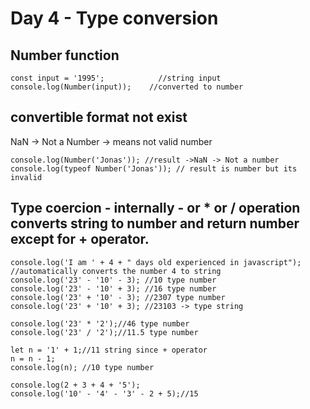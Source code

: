 # Day 4 - Type conversion



## Number function
```
const input = '1995';            //string input
console.log(Number(input));    //converted to number
```


## convertible format not exist
NaN -> Not a Number -> means not valid number
```
console.log(Number('Jonas')); //result ->NaN -> Not a number
console.log(typeof Number('Jonas')); // result is number but its invalid
```


## Type coercion - internally - or * or / operation converts string to number and return number except for + operator.
```
console.log('I am ' + 4 + " days old experienced in javascript"); //automatically converts the number 4 to string
console.log('23' - '10' - 3); //10 type number
console.log('23' - '10' + 3); //16 type number
console.log('23' + '10' - 3); //2307 type number
console.log('23' + '10' + 3); //23103 -> type string

console.log('23' * '2');//46 type number
console.log('23' / '2');//11.5 type number

let n = '1' + 1;//11 string since + operator
n = n - 1;
console.log(n); //10 type number

console.log(2 + 3 + 4 + '5');
console.log('10' - '4' - '3' - 2 + 5);//15 
```